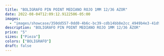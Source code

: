 ```yaml
---
title: "BOLIGRAFO PIN POINT MEDIANO ROJO 1MM 12/36 AZOR"
date: 2022-08-04T12:09:12.9122506-05:00
images:
  - "images/showcase/350dd557-0dd0-4b6c-bc39-cdb14bb8e2cc_4949b4e3-41d9-4901-bd48-a7b69739c0d5.webp"
description: "BOLIGRAFO PIN POINT MEDIANO ROJO 1MM 12/36 AZOR"
price: "5"
sizes: ["Pieza"]
colors: ["BOLIGRAFO"]
draft: false
---
```

